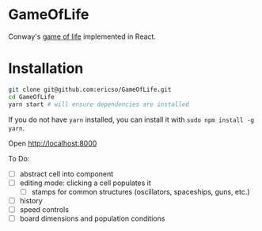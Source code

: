 # GameOfLife
Conway's [game of life](https://en.wikipedia.org/wiki/Conway's_Game_of_Life) implemented in React.

# Installation
```bash
git clone git@github.com:ericso/GameOfLife.git
cd GameOfLife
yarn start # will ensure dependencies are installed
```

If you do not have `yarn` installed, you can install it with `sudo npm install -g yarn`.

Open [http://localhost:8000](http://localhost:8000)

To Do:
- [ ] abstract cell into component
- [ ] editing mode: clicking a cell populates it
  - [ ] stamps for common structures (oscillators, spaceships, guns, etc.)
- [ ] history
- [ ] speed controls
- [ ] board dimensions and population conditions
